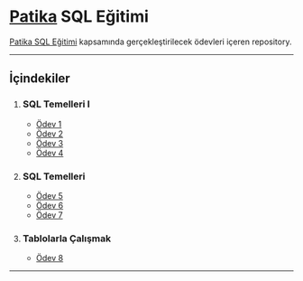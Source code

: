 # [Patika](https://patika.dev) SQL Eğitimi
[Patika SQL Eğitimi](https://app.patika.dev/courses/sql) kapsamında gerçekleştirilecek ödevleri içeren repository.

---

## İçindekiler

1. ### SQL Temelleri I
    - [Ödev 1](./odev1.sql)
    - [Ödev 2](./odev2.sql)
    - [Ödev 3](./odev3.sql)
    - [Ödev 4](./odev4.sql)
2. ### SQL Temelleri
    - [Ödev 5](./odev5.sql)
    - [Ödev 6](./odev6.sql)
    - [Ödev 7](./odev7.sql)
3. ### Tablolarla Çalışmak
    - [Ödev 8](./odev8.sql)

---
